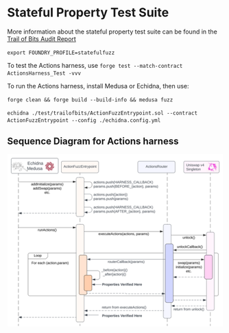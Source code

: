 # Stateful Property Test Suite

More information about the stateful property test suite can be found in the [Trail of Bits Audit Report](https://github.com/trailofbits/publications/blob/master/reviews/2024-07-uniswap-v4-core-securityreview.pdf)

`export FOUNDRY_PROFILE=statefulfuzz`


To test the Actions harness, use `forge test --match-contract ActionsHarness_Test -vvv`

To run the Actions harness, install Medusa or Echidna, then use:

`forge clean && forge build --build-info && medusa fuzz`

`echidna ./test/trailofbits/ActionFuzzEntrypoint.sol --contract ActionFuzzEntrypoint --config ./echidna.config.yml`


## Sequence Diagram for Actions harness


![Sequence Diagram for Actions harness](./SequenceDiagram.svg)